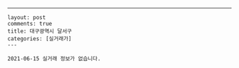 ---
    layout: post
    comments: true
    title: 대구광역시 달서구
    categories: [실거래가]
    ---

    2021-06-15 실거래 정보가 없습니다.

    